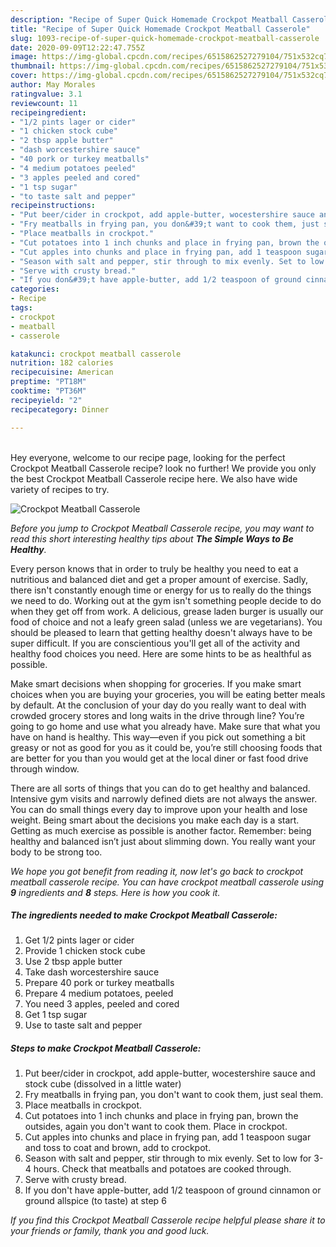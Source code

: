 ```yaml
---
description: "Recipe of Super Quick Homemade Crockpot Meatball Casserole"
title: "Recipe of Super Quick Homemade Crockpot Meatball Casserole"
slug: 1093-recipe-of-super-quick-homemade-crockpot-meatball-casserole
date: 2020-09-09T12:22:47.755Z
image: https://img-global.cpcdn.com/recipes/6515862527279104/751x532cq70/crockpot-meatball-casserole-recipe-main-photo.jpg
thumbnail: https://img-global.cpcdn.com/recipes/6515862527279104/751x532cq70/crockpot-meatball-casserole-recipe-main-photo.jpg
cover: https://img-global.cpcdn.com/recipes/6515862527279104/751x532cq70/crockpot-meatball-casserole-recipe-main-photo.jpg
author: May Morales
ratingvalue: 3.1
reviewcount: 11
recipeingredient:
- "1/2 pints lager or cider"
- "1 chicken stock cube"
- "2 tbsp apple butter"
- "dash worcestershire sauce"
- "40 pork or turkey meatballs"
- "4 medium potatoes peeled"
- "3 apples peeled and cored"
- "1 tsp sugar"
- "to taste salt and pepper"
recipeinstructions:
- "Put beer/cider in crockpot, add apple-butter, wocestershire sauce and stock cube (dissolved in a little water)"
- "Fry meatballs in frying pan, you don&#39;t want to cook them, just seal them."
- "Place meatballs in crockpot."
- "Cut potatoes into 1 inch chunks and place in frying pan, brown the outsides, again you don&#39;t want to cook them. Place in crockpot."
- "Cut apples into chunks and place in frying pan, add 1 teaspoon sugar and toss to coat and brown, add to crockpot."
- "Season with salt and pepper, stir through to mix evenly. Set to low for 3-4 hours. Check that meatballs and potatoes are cooked through."
- "Serve with crusty bread."
- "If you don&#39;t have apple-butter, add 1/2 teaspoon of ground cinnamon or ground allspice (to taste) at step 6"
categories:
- Recipe
tags:
- crockpot
- meatball
- casserole

katakunci: crockpot meatball casserole 
nutrition: 182 calories
recipecuisine: American
preptime: "PT18M"
cooktime: "PT36M"
recipeyield: "2"
recipecategory: Dinner

---
```

<br>
Hey everyone, welcome to our recipe page, looking for the perfect Crockpot Meatball Casserole recipe? look no further! We provide you only the best Crockpot Meatball Casserole recipe here. We also have wide variety of recipes to try.
<br>


![Crockpot Meatball Casserole](https://img-global.cpcdn.com/recipes/6515862527279104/751x532cq70/crockpot-meatball-casserole-recipe-main-photo.jpg)

<i>Before you jump to Crockpot Meatball Casserole recipe, you may want to read this short interesting healthy tips about <strong>The Simple Ways to Be Healthy</strong>.</i>

Every person knows that in order to truly be healthy you need to eat a nutritious and balanced diet and get a proper amount of exercise. Sadly, there isn't constantly enough time or energy for us to really do the things we need to do. Working out at the gym isn't something people decide to do when they get off from work. A delicious, grease laden burger is usually our food of choice and not a leafy green salad (unless we are vegetarians). You should be pleased to learn that getting healthy doesn't always have to be super difficult. If you are conscientious you'll get all of the activity and healthy food choices you need. Here are some hints to be as healthful as possible.

Make smart decisions when shopping for groceries. If you make smart choices when you are buying your groceries, you will be eating better meals by default. At the conclusion of your day do you really want to deal with crowded grocery stores and long waits in the drive through line? You’re going to go home and use what you already have. Make sure that what you have on hand is healthy. This way—even if you pick out something a bit greasy or not as good for you as it could be, you’re still choosing foods that are better for you than you would get at the local diner or fast food drive through window.

There are all sorts of things that you can do to get healthy and balanced. Intensive gym visits and narrowly defined diets are not always the answer. You can do small things every day to improve upon your health and lose weight. Being smart about the decisions you make each day is a start. Getting as much exercise as possible is another factor. Remember: being healthy and balanced isn’t just about slimming down. You really want your body to be strong too. 


<i>We hope you got benefit from reading it, now let's go back to crockpot meatball casserole recipe. You can have crockpot meatball casserole using <strong>9</strong> ingredients and <strong>8</strong> steps. Here is how you cook it.
</i>

##### The ingredients needed to make Crockpot Meatball Casserole:

1. Get 1/2 pints lager or cider
1. Provide 1 chicken stock cube
1. Use 2 tbsp apple butter
1. Take dash worcestershire sauce
1. Prepare 40 pork or turkey meatballs
1. Prepare 4 medium potatoes, peeled
1. You need 3 apples, peeled and cored
1. Get 1 tsp sugar
1. Use to taste salt and pepper


##### Steps to make Crockpot Meatball Casserole:

1. Put beer/cider in crockpot, add apple-butter, wocestershire sauce and stock cube (dissolved in a little water)
1. Fry meatballs in frying pan, you don&#39;t want to cook them, just seal them.
1. Place meatballs in crockpot.
1. Cut potatoes into 1 inch chunks and place in frying pan, brown the outsides, again you don&#39;t want to cook them. Place in crockpot.
1. Cut apples into chunks and place in frying pan, add 1 teaspoon sugar and toss to coat and brown, add to crockpot.
1. Season with salt and pepper, stir through to mix evenly. Set to low for 3-4 hours. Check that meatballs and potatoes are cooked through.
1. Serve with crusty bread.
1. If you don&#39;t have apple-butter, add 1/2 teaspoon of ground cinnamon or ground allspice (to taste) at step 6


<i>If you find this Crockpot Meatball Casserole recipe helpful please share it to your friends or family, thank you and good luck.</i>
